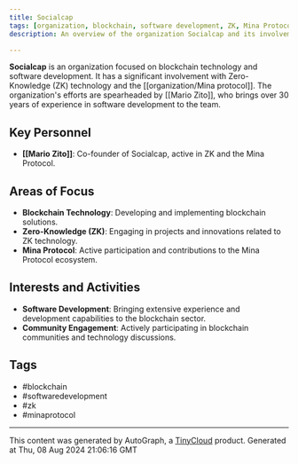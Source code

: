 ```yaml
---
title: Socialcap
tags: [organization, blockchain, software development, ZK, Mina Protocol]
description: An overview of the organization Socialcap and its involvement in ZK and the Mina Protocol, led by Mario Zito.

---
```


**Socialcap** is an organization focused on blockchain technology and software development. It has a significant involvement with Zero-Knowledge (ZK) technology and the [[organization/Mina protocol]]. The organization's efforts are spearheaded by [[Mario Zito]], who brings over 30 years of experience in software development to the team.

## Key Personnel
- **[[Mario Zito]]**: Co-founder of Socialcap, active in ZK and the Mina Protocol.

## Areas of Focus
- **Blockchain Technology**: Developing and implementing blockchain solutions.
- **Zero-Knowledge (ZK)**: Engaging in projects and innovations related to ZK technology.
- **Mina Protocol**: Active participation and contributions to the Mina Protocol ecosystem.

## Interests and Activities
- **Software Development**: Bringing extensive experience and development capabilities to the blockchain sector.
- **Community Engagement**: Actively participating in blockchain communities and technology discussions.

## Tags
- #blockchain
- #softwaredevelopment
- #zk
- #minaprotocol
---
This content was generated by AutoGraph, a [TinyCloud](https://tinycloud.xyz/) product.
Generated at  Thu, 08 Aug 2024 21:06:16 GMT